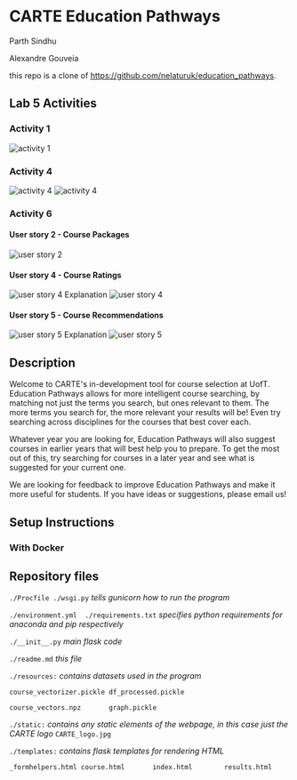 # CARTE Education Pathways

Parth Sindhu

Alexandre Gouveia

this repo is a clone of <https://github.com/nelaturuk/education_pathways>.

## Lab 5 Activities

### Activity 1

![activity 1](images/lab5_Act1.png)

### Activity 4

![activity 4](images/Activity4Screenshot1.png)
![activity 4](images/Activity4Screenshot2.png)

### Activity 6

#### User story 2 - Course Packages

![user story 2](images/userstory2.png)

#### User story 4 - Course Ratings

![user story 4 Explanation](images/story-4.png)
![user story 4](images/userstory4.png)

#### User story 5 - Course Recommendations

![user story 5 Explanation](images/story-5.png)
![user story 5](images/userstory5.png)

## Description

Welcome to CARTE's in-development tool for course selection at UofT. Education Pathways allows for more intelligent course searching, by matching not just the terms you search, but ones relevant to them. The more terms you search for, the more relevant your results will be! Even try searching across disciplines for the courses that best cover each.

Whatever year you are looking for, Education Pathways will also suggest courses in earlier years that will best help you to prepare. To get the most out of this, try searching for courses in a later year and see what is suggested for your current one.

We are looking for feedback to improve Education Pathways and make it more useful for students. If you have ideas or suggestions, please email us!

## Setup Instructions

### With Docker

## Repository files

`./Procfile ./wsgi.py` *tells gunicorn how to run the program*

`./environment.yml  ./requirements.txt` *specifies python requirements for anaconda and pip respectively*

`./__init__.py` *main flask code*

`./readme.md` *this file*

`./resources:` *contains datasets used in the program*

`course_vectorizer.pickle df_processed.pickle`

`course_vectors.npz       graph.pickle`

`./static:` *contains any static elements of the webpage, in this case just the CARTE logo*
`CARTE_logo.jpg`

`./templates:` *contains flask templates for rendering HTML*

`_formhelpers.html course.html       index.html        results.html`
